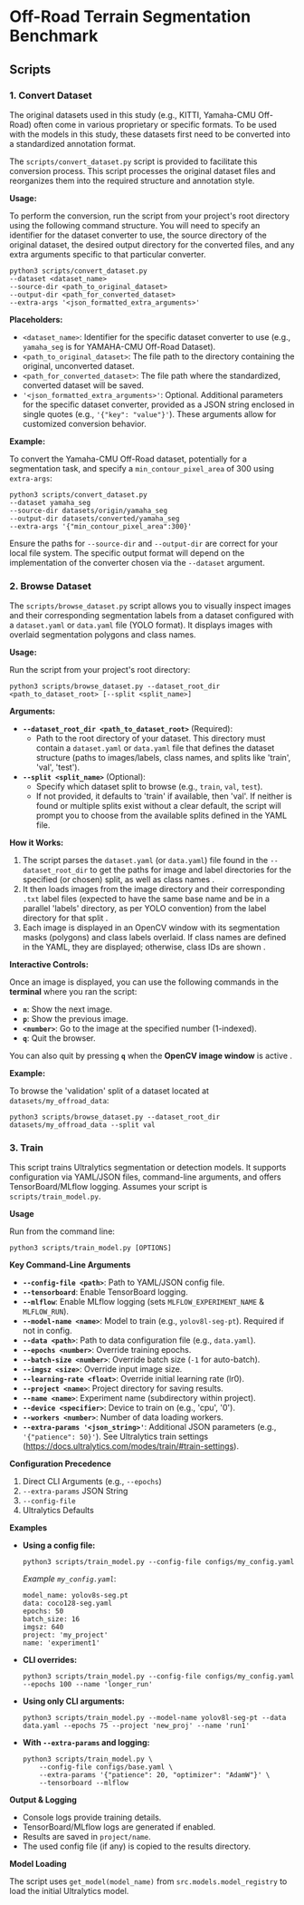 # Off-Road Terrain Segmentation Benchmark

## Scripts
### 1. Convert Dataset
The original datasets used in this study (e.g., KITTI, Yamaha-CMU Off-Road) often come in various proprietary or specific formats. To be used with the models in this study, these datasets first need to be converted into a standardized annotation format.

The `scripts/convert_dataset.py` script is provided to facilitate this conversion process. This script processes the original dataset files and reorganizes them into the required structure and annotation style.

**Usage:**

To perform the conversion, run the script from your project's root directory using the following command structure. You will need to specify an identifier for the dataset converter to use, the source directory of the original dataset, the desired output directory for the converted files, and any extra arguments specific to that particular converter.

```
python3 scripts/convert_dataset.py
--dataset <dataset_name>
--source-dir <path_to_original_dataset>
--output-dir <path_for_converted_dataset>
--extra-args '<json_formatted_extra_arguments>'
```

**Placeholders:**
*   `<dataset_name>`: Identifier for the specific dataset converter to use (e.g., `yamaha_seg` is for YAMAHA-CMU Off-Road Dataset).
*   `<path_to_original_dataset>`: The file path to the directory containing the original, unconverted dataset.
*   `<path_for_converted_dataset>`: The file path where the standardized, converted dataset will be saved.
*   `'<json_formatted_extra_arguments>'`: Optional. Additional parameters for the specific dataset converter, provided as a JSON string enclosed in single quotes (e.g., `'{"key": "value"}'`). These arguments allow for customized conversion behavior.

**Example:**

To convert the Yamaha-CMU Off-Road dataset, potentially for a segmentation task, and specify a `min_contour_pixel_area` of 300 using `extra-args`:

```
python3 scripts/convert_dataset.py
--dataset yamaha_seg
--source-dir datasets/origin/yamaha_seg
--output-dir datasets/converted/yamaha_seg
--extra-args '{"min_contour_pixel_area":300}'
```

Ensure the paths for `--source-dir` and `--output-dir` are correct for your local file system. The specific output format will depend on the implementation of the converter chosen via the `--dataset` argument.


### 2. Browse Dataset
The `scripts/browse_dataset.py` script allows you to visually inspect images and their corresponding segmentation labels from a dataset configured with a `dataset.yaml` or `data.yaml` file (YOLO format). It displays images with overlaid segmentation polygons and class names.

**Usage:**

Run the script from your project's root directory:
```
python3 scripts/browse_dataset.py --dataset_root_dir <path_to_dataset_root> [--split <split_name>]
```

**Arguments:**

*   **`--dataset_root_dir <path_to_dataset_root>`** (Required):
    *   Path to the root directory of your dataset. This directory must contain a `dataset.yaml` or `data.yaml` file that defines the dataset structure (paths to images/labels, class names, and splits like 'train', 'val', 'test').
*   **`--split <split_name>`** (Optional):
    *   Specify which dataset split to browse (e.g., `train`, `val`, `test`).
    *   If not provided, it defaults to 'train' if available, then 'val'. If neither is found or multiple splits exist without a clear default, the script will prompt you to choose from the available splits defined in the YAML file.

**How it Works:**

1.  The script parses the `dataset.yaml` (or `data.yaml`) file found in the `--dataset_root_dir` to get the paths for image and label directories for the specified (or chosen) split, as well as class names .
2.  It then loads images from the image directory and their corresponding `.txt` label files (expected to have the same base name and be in a parallel 'labels' directory, as per YOLO convention) from the label directory for that split .
3.  Each image is displayed in an OpenCV window with its segmentation masks (polygons) and class labels overlaid. If class names are defined in the YAML, they are displayed; otherwise, class IDs are shown .

**Interactive Controls:**

Once an image is displayed, you can use the following commands in the **terminal** where you ran the script:

*   **`n`**: Show the next image.
*   **`p`**: Show the previous image.
*   **`<number>`**: Go to the image at the specified number (1-indexed).
*   **`q`**: Quit the browser.

You can also quit by pressing **`q`** when the **OpenCV image window** is active .

**Example:**

To browse the 'validation' split of a dataset located at `datasets/my_offroad_data`:

```
python3 scripts/browse_dataset.py --dataset_root_dir datasets/my_offroad_data --split val
```

### 3. Train
This script trains Ultralytics segmentation or detection models. It supports configuration via YAML/JSON files, command-line arguments, and offers TensorBoard/MLflow logging. Assumes your script is `scripts/train_model.py`.

**Usage**

Run from the command line:

```
python3 scripts/train_model.py [OPTIONS]
```

**Key Command-Line Arguments**

*   **`--config-file <path>`**: Path to YAML/JSON config file.
*   **`--tensorboard`**: Enable TensorBoard logging.
*   **`--mlflow`**: Enable MLflow logging (sets `MLFLOW_EXPERIMENT_NAME` & `MLFLOW_RUN`).
*   **`--model-name <name>`**: Model to train (e.g., `yolov8l-seg-pt`). Required if not in config.
*   **`--data <path>`**: Path to data configuration file (e.g., `data.yaml`).
*   **`--epochs <number>`**: Override training epochs.
*   **`--batch-size <number>`**: Override batch size (`-1` for auto-batch).
*   **`--imgsz <size>`**: Override input image size.
*   **`--learning-rate <float>`**: Override initial learning rate (lr0).
*   **`--project <name>`**: Project directory for saving results.
*   **`--name <name>`**: Experiment name (subdirectory within project).
*   **`--device <specifier>`**: Device to train on (e.g., 'cpu', '0').
*   **`--workers <number>`**: Number of data loading workers.
*   **`--extra-params '<json_string>'`**: Additional JSON parameters (e.g., `'{"patience": 50}'`). See Ultralytics train settings (<https://docs.ultralytics.com/modes/train/#train-settings>).

**Configuration Precedence**

1.  Direct CLI Arguments (e.g., `--epochs`)
2.  `--extra-params` JSON String
3.  `--config-file`
4.  Ultralytics Defaults

**Examples**

*   **Using a config file:**
    ```
    python3 scripts/train_model.py --config-file configs/my_config.yaml
    ```
    *Example `my_config.yaml`*:
    ```
    model_name: yolov8s-seg.pt
    data: coco128-seg.yaml
    epochs: 50
    batch_size: 16
    imgsz: 640
    project: 'my_project'
    name: 'experiment1'
    ```

*   **CLI overrides:**
    ```
    python3 scripts/train_model.py --config-file configs/my_config.yaml --epochs 100 --name 'longer_run'
    ```

*   **Using only CLI arguments:**
    ```
    python3 scripts/train_model.py --model-name yolov8l-seg-pt --data data.yaml --epochs 75 --project 'new_proj' --name 'run1'
    ```

*   **With `--extra-params` and logging:**
    ```
    python3 scripts/train_model.py \
        --config-file configs/base.yaml \
        --extra-params '{"patience": 20, "optimizer": "AdamW"}' \
        --tensorboard --mlflow
    ```

**Output & Logging**

*   Console logs provide training details.
*   TensorBoard/MLflow logs are generated if enabled.
*   Results are saved in `project/name`.
*   The used config file (if any) is copied to the results directory.

**Model Loading**

The script uses `get_model(model_name)` from `src.models.model_registry` to load the initial Ultralytics model.

